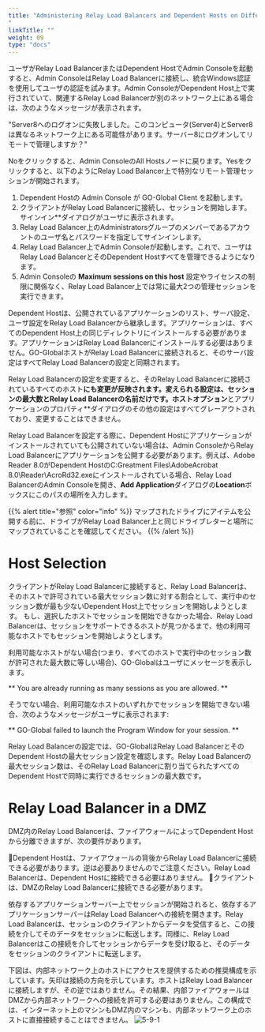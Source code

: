 ```yaml
---
title: "Administering Relay Load Balancers and Dependent Hosts on Different Networks
"
linkTitle: ""
weight: 09
type: "docs"
---
```

ユーザがRelay Load BalancerまたはDependent HostでAdmin Consoleを起動すると、Admin ConsoleはRelay Load Balancerに接続し、統合Windows認証を使用してユーザの認証を試みます。Admin ConsoleがDependent Host上で実行されていて、関連するRelay Load Balancerが別のネットワーク上にある場合は、次のようなメッセージが表示されます。

"Server8へのログオンに失敗しました。このコンピュータ(Server4)とServer8は異なるネットワーク上にある可能性があります。サーバー8にログオンしてリモートで管理しますか？"

Noをクリックすると、Admin ConsoleのAll Hostsノードに戻ります。Yesをクリックすると、以下のようにRelay Load Balancer上で特別なリモート管理セッションが開始されます。<br>

1. Dependent Hostの Admin Console が GO-Global Client を起動します。
2. クライアントがRelay Load Balancerに接続し、セッションを開始します。サインイン**ダイアログがユーザに表示されます。
3. Relay Load Balancer上のAdministratorsグループのメンバーであるアカウントのユーザ名とパスワードを指定してサインインします。
4. Relay Load Balancer上でAdmin Consoleが起動します。これで、ユーザはRelay Load BalancerとそのDependent Hostすべてを管理できるようになります。
5. Admin Consoleの **Maximum sessions on this host** 設定やライセンスの制限に関係なく、Relay Load Balancer上では常に最大2つの管理セッションを実行できます。

Dependent Hostは、公開されているアプリケーションのリスト、サーバ設定、ユーザ設定をRelay Load Balancerから継承します。アプリケーションは、すべてのDependent Host上の同じディレクトリにインストールする必要があります。アプリケーションはRelay Load Balancerにインストールする必要はありません。GO-GlobalホストがRelay Load Balancerに接続されると、そのサーバ設定はすべてRelay Load Balancerの設定と同期されます。<br>

Relay Load Balancerの設定を変更すると、そのRelay Load Balancerに接続されているすべてのホスト**にも変更が反映されます。変えられる設定は、セッションの最大数とRelay Load Balancerの名前だけです。ホストオプション**とアプリケーションのプロパティ**ダイアログのその他の設定はすべてグレーアウトされており、変更することはできません。

Relay Load Balancerを設定する際に、Dependent Hostにアプリケーションがインストールされていても公開されていない場合は、Admin ConsoleからRelay Load Balancerにアプリケーションを公開する必要があります。例えば、Adobe Reader 8.0がDependent HostのC:Greatment Files\AdobeAcrobat 8.0\Reader\AcroRd32.exeにインストールされている場合、Relay Load BalancerのAdmin Consoleを開き、**Add Application**ダイアログの**Location**ボックスにこのパスの場所を入力します。

{{% alert title="参照" color="info" %}}
マップされたドライブにアイテムを公開する前に、ドライブがRelay Load Balancer上と同じドライブレターと場所にマップされていることを確認してください。
{{% /alert %}}

# Host Selection

クライアントがRelay Load Balancerに接続すると、Relay Load Balancerは、そのホストで許可されている最大セッション数に対する割合として、実行中のセッション数が最も少ないDependent Host上でセッションを開始しようとします。
もし、選択したホストでセッションを開始できなかった場合、Relay Load Balancerは、セッションをサポートできるホストが見つかるまで、他の利用可能なホストでもセッションを開始しようとします。

利用可能なホストがない場合(つまり、すべてのホストで実行中のセッション数が許可された最大数に等しい場合)、GO-Globalはユーザにメッセージを表示します。

** You are already running as many sessions as you are allowed. **

そうでない場合、利用可能なホストのいずれかでセッションを開始できない場合、次のようなメッセージがユーザに表示されます:<br>

** GO-Global failed to launch the Program Window for your session. **

Relay Load Balancerの設定では、GO-GlobalはRelay Load BalancerとそのDependent Hostの最大セッション設定を確認します。Relay Load Balancerの最大セッション数は、そのRelay Load Balancerに割り当てられたすべてのDependent Hostで同時に実行できるセッションの最大数です。

# Relay Load Balancer in a DMZ

DMZ内のRelay Load Balancerは、ファイアウォールによってDependent Hostから分離できますが、次の要件があります。

Dependent Hostは、ファイアウォールの背後からRelay Load Balancerに接続できる必要があります。逆は必要ありませんのでご注意ください。Relay Load Balancerは、Dependent Hostに接続できる必要はありません。
クライアントは、DMZのRelay Load Balancerに接続できる必要があります。

依存するアプリケーションサーバー上でセッションが開始されると、依存するアプリケーションサーバーはRelay Load Balancerへの接続を開きます。Relay Load Balancerは、セッションのクライアントからデータを受信すると、この接続を介してそのデータをセッションに転送します。同様に、Relay Load Balancerはこの接続を介してセッションからデータを受け取ると、そのデータをセッションのクライアントに転送します。

下図は、内部ネットワーク上のホストにアクセスを提供するための推奨構成を示しています。矢印は接続の方向を示しています。ホストはRelay Load Balancerに接続しますが、その逆ではありません。その結果、内部ファイアウォールはDMZから内部ネットワークへの接続を許可する必要はありません。この構成では、インターネット上のマシンもDMZ内のマシンも、内部ネットワーク上のホストに直接接続することはできません。
![5-9-1](/img/5-9-1.png) 

